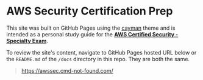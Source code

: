 # AWS Security Certification Prep
This site was built on GitHub Pages using the [cayman](https://github.com/pages-themes/cayman) theme and is intended as a personal study guide for the  **[AWS Certified Security - Specialty Exam](https://aws.amazon.com/certification/certified-security-specialty/)**. 

To review the site's content, navigate to GitHub Pages hosted URL below or the `README.md` of the `/docs` directory in this repo. They are both the same.

> https://awssec.cmd-not-found.com/


